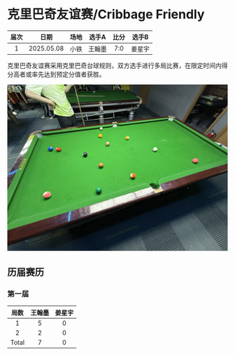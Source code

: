 # 克里巴奇友谊赛/Cribbage Friendly

| 届次 | 日期        | 场地  | 选手A  | 比分   | 选手B  |
| :--: | :--------: | :---:  | :---: | :---: | :---: |
| 1    | 2025.05.08 | 小铁  | 王翰墨 |  7:0  | 姜星宇 |

克里巴奇友谊赛采用克里巴奇台球规则，双方选手进行多局比赛，在限定时间内得分高者或率先达到预定分值者获胜。

![](./img/cribbage_friendly.jpg)

## 历届赛历

### 第一届

| 局数  | 王翰墨 | 姜星宇  |
| :---: | :---: | :----: |
|  1    |   5   |   0    |
|  2    |   2   |   0    |
| Total |   7   |   0    |